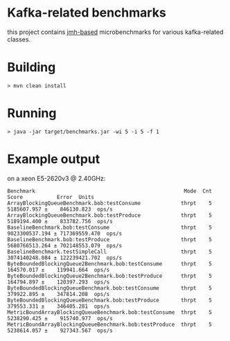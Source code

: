 # Kafka-related benchmarks
this project contains [jmh-based](http://openjdk.java.net/projects/code-tools/jmh/) microbenchmarks for various kafka-related classes.
# Building
`> mvn clean install`
# Running
`> java -jar target/benchmarks.jar -wi 5 -i 5 -f 1`
# Example output
on a xeon E5-2620v3 @ 2.40GHz:
```
Benchmark                                                Mode  Cnt            Score           Error  Units
ArrayBlockingQueueBenchmark.bob:testConsume             thrpt    5      5185607.957 ±    846130.823  ops/s
ArrayBlockingQueueBenchmark.bob:testProduce             thrpt    5      5189194.400 ±    833782.756  ops/s
BaselineBenchmark.bob:testConsume                       thrpt    5   9023300537.194 ± 717369559.470  ops/s
BaselineBenchmark.bob:testProduce                       thrpt    5   5680766513.264 ± 702148553.079  ops/s
BaselineBenchmark.testSimpleCall                        thrpt    5   3074140248.084 ± 122239421.702  ops/s
ByteBoundedBlockingQueue2Benchmark.bob:testConsume      thrpt    5       164570.017 ±    119941.664  ops/s
ByteBoundedBlockingQueue2Benchmark.bob:testProduce      thrpt    5       164794.897 ±    120397.293  ops/s
ByteBoundedBlockingQueueBenchmark.bob:testConsume       thrpt    5       379922.895 ±    347814.208  ops/s
ByteBoundedBlockingQueueBenchmark.bob:testProduce       thrpt    5       379553.331 ±    346405.281  ops/s
MetricBoundArrayBlockingQueueBenchmark.bob:testConsume  thrpt    5      5238290.425 ±    915740.977  ops/s
MetricBoundArrayBlockingQueueBenchmark.bob:testProduce  thrpt    5      5238614.057 ±    927343.567  ops/s

